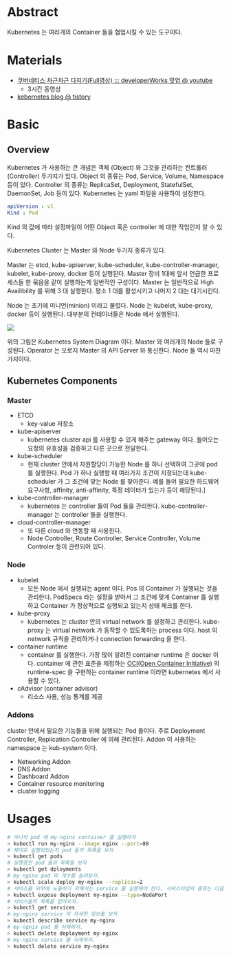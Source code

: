 # Abstract

Kubernetes 는 여러개의 Container 들을 협업시킬 수 있는 도구이다. 

# Materials

* [쿠버네티스 차근차근 다지기(Full영상) ::: developerWorks 밋업 @ youtube](https://www.youtube.com/watch?v=l42GttmnnZ4)
  * 3시간 동영상
* [kebernetes blog @ tistory](http://arisu1000.tistory.com/category/Kubernetes)

# Basic

## Overview

Kubernetes 가 사용하는 큰 개념은 객체 (Object) 와 그것을 관리하는 컨트롤러 (Controller) 두가지가 있다. Object 의 종류는 Pod, Service, Volume, Namespace 등이 있다. Controller 의 종류는 ReplicaSet, Deployment, StatefulSet, DaemonSet, Job 등이 있다. Kubernetes 는 yaml 파일을 사용하여 설정한다.

```yaml
apiVersion : v1
Kind : Pod
```

Kind 의 값에 따라 설정파일이 어떤 Object 혹은 controller 에 대한 작업인지 알 수 있다.

Kubernetes Cluster 는 Master 와 Node 두가지 종류가 있다. 

Master 는 etcd, kube-apiserver, kube-scheduler, kube-controller-manager, kubelet, kube-proxy, docker 등이 실행된다. Master 장비 1대에 앞서 언급한 프로세스들 한 묶음을 같이 실행하는게 일반적인 구성이다. Master 는 일반적으로 High Availibility 를 위해 3 대 실행한다. 평소 1 대를 활성시키고 나머지 2 대는 대기시킨다.

Node 는 초기에 미니언(minion) 이라고 불렀다. Node 는 kubelet, kube-proxy, docker 등이 실행된다. 대부분의 컨테이너들은 Node 에서 실행된다.

![](https://upload.wikimedia.org/wikipedia/commons/b/be/Kubernetes.png)

위의 그림은 Kubernetes System Diagram 이다. Master 와 여러개의 Node 들로 구성된다. Operator 는 오로지 Master 의 API Server 와 통신한다. Node 들 역시 마찬가지이다.

## Kubernetes Components

### Master

* ETCD
  * key-value 저장소
* kube-apiserver
  * kubernetes cluster api 를 사용할 수 있게 해주는 gateway 이다. 들어오는 요청의 유효성을 검증하고 다른 곳으로 전달한다.
* kube-scheduler
  * 현재 cluster 안에서 자원할당이 가능한 Node 를 하나 선택하여 그곳에 pod 를 실행한다. Pod 가 하나 실행할 때 여러가지 조건이 지정되는데 kube-scheduler 가 그 조건에 맞는 Node 를 찾아준다. 예를 들어 필요한 하드웨어 요구사항, affinity, anti-affinity, 특정 데이터가 있는가 등이 해당된다.]
* kube-controller-manager
  * kubernetes 는 controller 들이 Pod 들을 관리한다. kube-controller-manager 는 controller 들을 실행한다.
* cloud-controller-manager
  * 또 다른 cloud 와 연동할 때 사용한다. 
  * Node Controller, Route Controller, Service Controller, Volume Controler 등이 관련되어 있다.

### Node

* kubelet
  * 모든 Node 에서 실행되는 agent 이다. Pos 의 Container 가 실행되는 것을 관리한다. PodSpecs 라는 설정을 받아서 그 조건에 맞게 Container 를 실행하고 Container 가 정상적으로 실행되고 있는지 상태 체크를 한다.
* kube-proxy 
  * kubernetes 는 cluster 안의 virtual network 를 설정하고 관리한다. kube-proxy 는 virtual network 가 동작할 수 있도록하는 process 이다. host 의 network 규칙을 관리하거나 connection forwarding 을 한다.
* container runtime
  * container 를 실행한다. 가장 많이 알려진 container runtime 은 docker 이다. container 에 관한 표준을 제정하는 [OCI(Open Container Initiative)](https://www.opencontainers.org/) 의 runtime-spec 을 구현하는 container runtime 이라면 kubernetes 에서 사용할 수 있다.
* cAdvisor (container advisor)
  * 리소스 사용, 성능 통계를 제공


### Addons

cluster 안에서 필요한 기능들을 위해 실행되는 Pod 들이다. 주로 Deployment Controller, Replication Controller 에 의해 관리된다.  Addon 이 사용하는 namespace 는 kub-system 이다.

* Networking Addon
* DNS Addon
* Dashboard Addon
* Container resource monitoring
* cluster logging

# Usages

```bash
# 하나의 pod 에 my-nginx container 를 실행하자
> kubectl run my-nginx --image nginx --port=80
# 제대로 실행되었는지 pod 들의 목록을 보자
> kubectl get pods
# 실행중인 pod 들의 목록을 보자
> kubectl get dployments
# my-nginx pod 의 개수를 늘려보자.
> kubectl scale deploy my-nginx --replicas=2
# 서비스를 외부에 노출하기 위해서는 service 를 실행해야 한다. 서비스타입의 종류는 다음과 같다. ClusterIP, NodePort, LoadBalancer, ExteralName
> kubectl expose deployment my-nginx --type=NodePort
# 서비스들의 목록을 얻어오자.
> kubectl get services
# my-nginx service 의 자세한 정보를 보자
> kubectl describe service my-nginx
# my-ngnix pod 를 삭제하자.
> kubectl delete deployment my-nginx
# my-nginx service 를 삭제하자.
> kubectl delete service my-nginx
```


